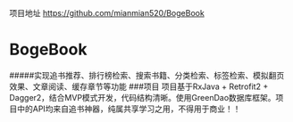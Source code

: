 项目地址  https://github.com/mianmian520/BogeBook
# BogeBook
#####实现追书推荐、排行榜检索、搜索书籍、分类检索、标签检索、模拟翻页效果、文章阅读、缓存章节等功能
###项目
项目基于RxJava + Retrofit2 + Dagger2，结合MVP模式开发，代码结构清晰。使用GreenDao数据库框架。项目中的API均来自追书神器，纯属共享学习之用，不得用于商业！！
